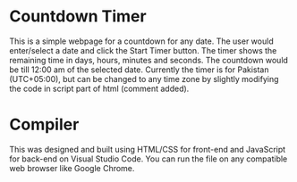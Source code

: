 # Countdown Timer
This is a simple webpage for a countdown for any date. The user would enter/select a date and click the Start Timer button. The timer shows the remaining time in days, hours, minutes and seconds. The countdown would be till 12:00 am of the selected date. Currently the timer is for Pakistan (UTC+05:00), but can be changed to any time zone by slightly modifying the code in script part of html (comment added).

# Compiler
This was designed and built using HTML/CSS for front-end and JavaScript for back-end on Visual Studio Code. You can run the file on any compatible web browser like Google Chrome.
